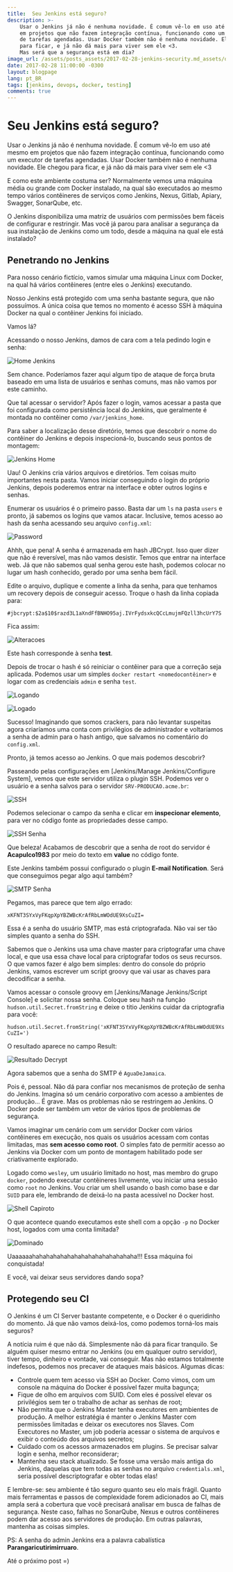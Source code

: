 ```yaml
---
title:  Seu Jenkins está seguro?
description: >-
    Usar o Jenkins já não é nenhuma novidade. É comum vê-lo em uso até mesmo
    em projetos que não fazem integração contínua, funcionando como um executor
    de tarefas agendadas. Usar Docker também não é nenhuma novidade. Ele chegou
    para ficar, e já não dá mais para viver sem ele <3.
    Mas será que a segurança está em dia?
image_url: /assets/posts_assets/2017-02-28-jenkins-security.md_assets/oops.png
date: 2017-02-28 11:00:00 -0300
layout: blogpage
lang: pt_BR
tags: [jenkins, devops, docker, testing]
comments: true
---
```


# Seu Jenkins está seguro?

Usar o Jenkins já não é nenhuma novidade. É comum vê-lo em uso até mesmo
em projetos que não fazem integração contínua, funcionando como um executor
de tarefas agendadas. Usar Docker também não é nenhuma novidade. Ele chegou
para ficar, e já não dá mais para viver sem ele <3

E como este ambiente costuma ser? Normalmente vemos uma máquina média ou grande
com Docker instalado, na qual são executados ao mesmo tempo vários contêineres
de serviços como Jenkins, Nexus, Gitlab, Apiary, Swagger, SonarQube, etc.

O Jenkins disponibiliza uma matriz de usuários com permissões bem fáceis de
configurar e restringir. Mas você já parou para analisar a segurança da
sua instalação de Jenkins como um todo, desde a máquina na qual ele está instalado?


## Penetrando no Jenkins

Para nosso cenário fictício, vamos simular uma máquina Linux com Docker, na qual há vários contêineres (entre eles o Jenkins) executando.

Nosso Jenkins está protegido com uma senha bastante segura, que não possuímos.
A única coisa que temos no momento é acesso SSH à máquina Docker na qual
o contêiner Jenkins foi iniciado.

Vamos lá?

Acessando o nosso Jenkins, damos de cara com a tela pedindo login e senha:

![Home Jenkins](/assets/posts_assets/2017-02-28-jenkins-security.md_assets/Screenshot_20170228_110752.png)

Sem chance. Poderíamos fazer aqui algum tipo de ataque de força bruta baseado
em uma lista de usuários e senhas comuns, mas não vamos por este caminho.

Que tal acessar o servidor? Após fazer o login, vamos acessar a pasta que foi
configurada como persistência local do Jenkins, que geralmente é montada
no contêiner como `/var/jenkins_home`.

Para saber a localização desse diretório, temos que descobrir o nome do
contêiner do Jenkins e depois inspecioná-lo, buscando seus pontos de montagem:

![Jenkins Home](/assets/posts_assets/2017-02-28-jenkins-security.md_assets/Screenshot_20170228_112218.png)

Uau! O Jenkins cria vários arquivos e diretórios. Tem coisas muito importantes
nesta pasta. Vamos iniciar conseguindo o login do próprio Jenkins,
depois poderemos entrar na interface e obter outros logins e senhas.

Enumerar os usuários é o primeiro passo. Basta dar um `ls` na pasta `users` e
pronto, já sabemos os logins que vamos atacar. Inclusive, temos acesso
ao hash da senha acessando seu arquivo `config.xml`:

![Password](/assets/posts_assets/2017-02-28-jenkins-security.md_assets/Screenshot_20170228_113411.png)

Ahhh, que pena! A senha é armazenada em hash JBCrypt. Isso quer dizer que não é
reversível, mas não vamos desistir. Temos que entrar na interface web.
Já que não sabemos qual senha gerou este hash, podemos colocar no lugar
um hash conhecido, gerado por uma senha bem fácil.

Edite o arquivo, duplique e comente a linha da senha, para que tenhamos
um recovery depois de conseguir acesso.
Troque o hash da linha copiada para:

`#jbcrypt:$2a$10$razd3L1aXndFfBNHO95aj.IVrFydsxkcQCcLmujmFQzll3hcUrY7S`

Fica assim:

![Alteracoes](/assets/posts_assets/2017-02-28-jenkins-security.md_assets/Screenshot_20170228_165308.png)

Este hash corresponde à senha **test**.

Depois de trocar o hash é só reiniciar o contêiner para que a correção seja
aplicada. Podemos usar um simples `docker restart <nomedocontêiner>` e
logar com as credenciais `admin` e senha `test`.

![Logando](/assets/posts_assets/2017-02-28-jenkins-security.md_assets/Screenshot_20170228_165528.png)

![Logado](/assets/posts_assets/2017-02-28-jenkins-security.md_assets/Screenshot_20170228_165608.png)

Sucesso! Imaginando que somos crackers, para não levantar suspeitas agora
criaríamos uma conta com privilégios de administrador e voltaríamos a senha
de admin para o hash antigo, que salvamos no comentário do `config.xml`.

Pronto, já temos acesso ao Jenkins. O que mais podemos descobrir?

Passeando pelas configurações em [Jenkins/Manage Jenkins/Configure System],
vemos que este servidor utiliza o plugin SSH. Podemos ver o usuário e a
senha salvos para o servidor `SRV-PRODUCAO.acme.br`:

![SSH](/assets/posts_assets/2017-02-28-jenkins-security.md_assets/Screenshot_20170228_191311.png)

Podemos selecionar o campo da senha e clicar em **inspecionar elemento**, para
ver no código fonte as propriedades desse campo.

![SSH Senha](/assets/posts_assets/2017-02-28-jenkins-security.md_assets/Screenshot_20170228_191503.png)

Que beleza! Acabamos de descobrir que a senha de root do servidor é
**Acapulco1983** por meio do texto em **value** no código fonte.

Este Jenkins também possui configurado o plugin **E-mail Notification**.
Será que conseguimos pegar algo aqui também?

![SMTP Senha](/assets/posts_assets/2017-02-28-jenkins-security.md_assets/Screenshot_20170228_191935.png)

Pegamos, mas parece que tem algo errado:

`xKFNT3SYxVyFKqpXpYBZWBcKrAfRbLmWOdUE9XsCuZI=`

Essa é a senha do usuário SMTP, mas está criptografada. Não vai ser tão
simples quanto a senha do SSH.

Sabemos que o Jenkins usa uma chave master para criptografar uma chave local,
e que usa essa chave local para criptografar todos os seus recursos.
O que vamos fazer é algo bem simples: dentro do console do próprio Jenkins,
vamos escrever um script groovy que vai usar as chaves para decodificar
a senha.

Vamos acessar o console groovy em [Jenkins/Manage Jenkins/Script Console] e
solicitar nossa senha. Coloque seu hash na função
`hudson.util.Secret.fromString` e deixe o titio Jenkins cuidar da
criptografia para você:

`hudson.util.Secret.fromString('xKFNT3SYxVyFKqpXpYBZWBcKrAfRbLmWOdUE9XsCuZI=')`

O resultado aparece no campo Result:

![Resultado Decrypt](/assets/posts_assets/2017-02-28-jenkins-security.md_assets/Screenshot_20170228_192629.png)

Agora sabemos que a senha do SMTP é `AguaDeJamaica`.

Pois é, pessoal. Não dá para confiar nos mecanismos de proteção de senha do
Jenkins. Imagina só um cenário corporativo com acesso a ambientes de produção...
É grave. Mas os problemas não se restringem ao Jenkins. O Docker pode ser
também um vetor de vários tipos de problemas de segurança.

Vamos imaginar um cenário com um servidor Docker com vários contêineres em
execução, nos quais os usuários acessam com contas limitadas, mas **sem acesso
como root**. O simples fato de permitir acesso ao Jenkins via Docker com
um ponto de montagem habilitado pode ser criativamente explorado.

Logado como `wesley`, um usuário limitado no host, mas membro do grupo
`docker`, podendo executar contêineres livremente, vou iniciar uma sessão
como `root` no Jenkins. Vou criar um shell usando o bash como base e
dar `SUID` para ele, lembrando de deixá-lo na pasta acessível no
Docker host.

![Shell Capiroto](/assets/posts_assets/2017-02-28-jenkins-security.md_assets/Screenshot_20170228_195003.png)

O que acontece quando executamos este shell com a opção `-p` no Docker
host, logados com uma conta limitada?

![Dominado](/assets/posts_assets/2017-02-28-jenkins-security.md_assets/Screenshot_20170228_195257.png)

Uaaaaaahahahahahahahahahahahahahahaha!!! Essa máquina foi conquistada!

E você, vai deixar seus servidores dando sopa?


## Protegendo seu CI

O Jenkins é um CI Server bastante competente, e o Docker é o queridinho do
momento. Já que não vamos deixá-los, como podemos torná-los mais seguros?

A notícia ruim é que não dá. Simplesmente não dá para ficar tranquilo.
Se alguém quiser mesmo entrar no Jenkins (ou em qualquer outro servidor),
tiver tempo, dinheiro e vontade, vai conseguir. Mas não estamos totalmente
indefesos, podemos nos precaver de ataques mais básicos. Algumas dicas:

 - Controle quem tem acesso via SSH ao Docker. Como vimos, com um console na
 máquina do Docker é possível fazer muita bagunça;
 - Fique de olho em arquivos com SUID. Com eles é possível elevar os privilégios
 sem ter o trabalho de achar as senhas de root;
 - Não permita que o Jenkins Master tenha executores em ambientes de produção.
 A melhor estratégia é manter o Jenkins Master com permissões limitadas e deixar
 os executores nos Slaves. Com Executores no Master, um job poderia acessar o
 sistema de arquivos e exibir o conteúdo dos arquivos secretos;
 - Cuidado com os acessos armazenados em plugins. Se precisar salvar login e
 senha, melhor reconsiderar;
 - Mantenha seu stack atualizado. Se fosse uma versão mais antiga do Jenkins,
 daquelas que tem todas as senhas no arquivo `credentials.xml`, seria possível
 descriptografar e obter todas elas!

E lembre-se: seu ambiente é tão seguro quanto seu elo mais frágil. Quanto mais
ferramentas e passos de complexidade forem adicionados ao CI, mais ampla será
a cobertura que você precisará analisar em busca de falhas de segurança.
Neste caso, falhas no SonarQube, Nexus e outros contêineres podem dar acesso
aos servidores de produção. Em outras palavras, mantenha as coisas simples.

PS: A senha do admin Jenkins era a palavra cabalística
**Parangaricutirimirruaro**.

Até o próximo post =)
